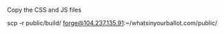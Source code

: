 Copy the CSS and JS files

scp -r public/build/ forge@104.237.135.91:~/whatsinyourballot.com/public/
